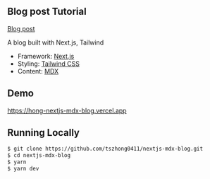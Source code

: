## Blog post Tutorial

[Blog post](https://honghong.me/blog/how-to-build-a-blog-with-nextjs-and-mdx)

A blog built with Next.js, Tailwind

- Framework: [Next.js](https://nextjs.org)
- Styling: [Tailwind CSS](https://tailwindcss.com/)
- Content: [MDX](https://mdxjs.com/)

## Demo

https://hong-nextjs-mdx-blog.vercel.app

## Running Locally

```bash
$ git clone https://github.com/tszhong0411/nextjs-mdx-blog.git
$ cd nextjs-mdx-blog
$ yarn
$ yarn dev
```
